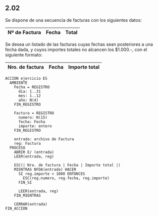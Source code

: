 ## 2.02
Se dispone de una secuencia de facturas con los siguientes datos:

| Nº de Factura | Fecha | Total |
|---------------|-------|-------|

Se desea un listado de las facturas cuyas fechas sean posteriores a una fecha dada, y cuyos importes totales no
alcancen los $1.000.-, con el siguiente formato:

| Nro. de factura | Fecha | Importe total |
|-----------------|-------|---------------|

```
ACCION ejercicio ES
  AMBIENTE
    Fecha = REGISTRO
      dia: 1..31
      mes: 1..12
      año: N(4)
    FIN_REGISTRO

    Factura = REGISTRO
      numero: N(15)
      fecha: Fecha
      importe: entero
    FIN_REGISTRO

    entrada: archivo de Factura
    reg: Factura
  PROCESO
    ABRIR E/ (entrada)
    LEER(entrada, reg)

    ESC(| Nro. de factura | Fecha | Importe total |)
    MIENTRAS NFDA(entrada) HACER
      SI reg.importe < 1000 ENTONCES
        ESC(reg.numero, reg.fecha, reg.importe)
      FIN_SI

      LEER(entrada, reg)
    FIN_MIENTRAS

    CERRAR(entrada)
FIN_ACCION
```
